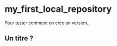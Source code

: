 my_first_local_repository
=========================

Pour tester comment on crée un version...

Un titre ?
----------
